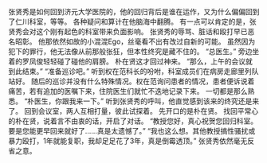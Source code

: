 张贤秀是如何回到济元大学医院的，他的回归背后是谁在运作，又为什么偏偏回到了仁川科室，等等。
各种疑问和算计在他脑海中翻腾。
有一点可以肯定的是，张贤秀会对这个刚有起色的科室带来负面影响。
张贤秀的辱骂、脏话和殴打早已恶名昭彰。
他那依然如故的小混混Ego，丝毫看不出有改过自新的可能。
虽然因为犯下的罪行，他无法像从前那般张狂，但本性终究是藏不住的。
“总医生。”
旁边坐着的罗凤俊轻轻碰了碰他的肩膀。
朴在贤这才回过神来。
“那么，上午的会议就到此结束。”
“准备巡诊吧。”
听到权在范科长的吩咐，科室成员们在病房走廊里列队站好。
随后的巡诊并没有什么特殊情况。权在范询问患者的情况，患者便诉说着痛苦，若有追加的医嘱下来，住院医生们就忙不迭地记录下来。
一切都是那么熟悉。
“朴医生，你跟我来一下。”
听到张贤秀的呼叫，他直觉感到该来的终究还是来了。
回到会议室，两人互相打量，彼此试探着。
先开口的是朴在贤。
找回平常心的朴在贤，说着言不由衷的话，开启了对话。
“教授您好，真心祝贺您回归科室。要是您能更早回来就好了……真是太遗憾了。”
“我也这么想。其他教授搞性骚扰或暴力殴打，1年就能复职，我却足足花了3年，真是倒霉透顶。”
张贤秀依然毫无反省之意。